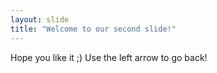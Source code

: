 ```yaml
---
layout: slide
title: "Welcome to our second slide!"
---
```

Hope you like it ;)
Use the left arrow to go back!
